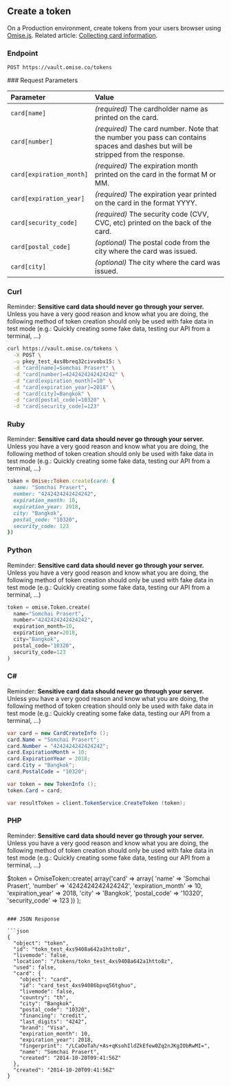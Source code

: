## Create a token

On a Production environment, create tokens from your users browser using [Omise.js](/omise-js). Related article: [Collecting card information](/collecting-card-information).

### Endpoint

```
POST https://vault.omise.co/tokens
```
<div id="token-creation-parameters"></div>
### Request Parameters

| Parameter                | Value                                             |
|:-------------------------|:--------------------------------------------------|
| `card[name]`             | *(required)* The cardholder name as printed on the card. |
| `card[number]`           | *(required)* The card number. Note that the number you pass can contains spaces and dashes but will be stripped from the response. |
| `card[expiration_month]` | *(required)* The expiration month printed on the card in the format M or MM. |
| `card[expiration_year]`  | *(required)* The expiration year printed on the card in the format YYYY. |
| `card[security_code]`    | *(required)* The security code (CVV, CVC, etc) printed on the back of the card. |
| `card[postal_code]`      | *(optional)* The postal code from the city where the card was issued. |
| `card[city]`             | *(optional)* The city where the card was issued. |

### Curl

<div class="Notice">
  Reminder: <strong>Sensitive card data should never go through your server.</strong>
  Unless you have a very good reason and know what you are doing, the following method of token creation should only be used with fake data in test mode (e.g.: Quickly creating some fake data, testing our API from a terminal, ...)
</div>

```sh
curl https://vault.omise.co/tokens \
  -X POST \
  -u pkey_test_4xs8breq32civvobx15: \
  -d "card[name]=Somchai Prasert" \
  -d "card[number]=4242424242424242" \
  -d "card[expiration_month]=10" \
  -d "card[expiration_year]=2018" \
  -d "card[city]=Bangkok" \
  -d "card[postal_code]=10320" \
  -d "card[security_code]=123"
```

### Ruby

<div class="Notice">
  Reminder: <strong>Sensitive card data should never go through your server.</strong>
  Unless you have a very good reason and know what you are doing, the following method of token creation should only be used with fake data in test mode (e.g.: Quickly creating some fake data, testing our API from a terminal, ...)
</div>

```ruby
token = Omise::Token.create(card: {
  name: "Somchai Prasert",
  number: "4242424242424242",
  expiration_month: 10,
  expiration_year: 2018,
  city: "Bangkok",
  postal_code: "10320",
  security_code: 123
})
```

### Python

<div class="Notice">
  Reminder: <strong>Sensitive card data should never go through your server.</strong>
  Unless you have a very good reason and know what you are doing, the following method of token creation should only be used with fake data in test mode (e.g.: Quickly creating some fake data, testing our API from a terminal, ...)
</div>

```python
token = omise.Token.create(
  name="Somchai Prasert",
  number="4242424242424242",
  expiration_month=10,
  expiration_year=2018,
  city="Bangkok",
  postal_code="10320",
  security_code=123
)
```

### C&#35;

<div class="Notice">
  Reminder: <strong>Sensitive card data should never go through your server.</strong>
  Unless you have a very good reason and know what you are doing, the following method of token creation should only be used with fake data in test mode (e.g.: Quickly creating some fake data, testing our API from a terminal, ...)
</div>

```c#
var card = new CardCreateInfo ();
card.Name = "Somchai Prasert";
card.Number = "4242424242424242";
card.ExpirationMonth = 10;
card.ExpirationYear = 2018;
card.City = "Bangkok";
card.PostalCode = "10320";

var token = new TokenInfo ();
token.Card = card;

var resultToken = client.TokenService.CreateToken (token);
```

### PHP

<div class="Notice">
  Reminder: <strong>Sensitive card data should never go through your server.</strong>
  Unless you have a very good reason and know what you are doing, the following method of token creation should only be used with fake data in test mode (e.g.: Quickly creating some fake data, testing our API from a terminal, ...)
</div>

$token = OmiseToken::create(
	array('card' => array(
		'name' => 'Somchai Prasert',
		'number' => '4242424242424242',
		'expiration_month' => 10,
		'expiration_year' => 2018,
		'city' => 'Bangkok',
		'postal_code' => '10320',
		'security_code' => 123
	))
);
```

### JSON Response

```json
{
  "object": "token",
  "id": "tokn_test_4xs9408a642a1htto8z",
  "livemode": false,
  "location": "/tokens/tokn_test_4xs9408a642a1htto8z",
  "used": false,
  "card": {
    "object": "card",
    "id": "card_test_4xs94086bpvq56tghuo",
    "livemode": false,
    "country": "th",
    "city": "Bangkok",
    "postal_code": "10320",
    "financing": "credit",
    "last_digits": "4242",
    "brand": "Visa",
    "expiration_month": 10,
    "expiration_year": 2018,
    "fingerprint": "/LCaOoTah/+As+qKsohIldZkEfew0Zq2nJKgIObRwMI=",
    "name": "Somchai Prasert",
    "created": "2014-10-20T09:41:56Z"
  },
  "created": "2014-10-20T09:41:56Z"
}
```
